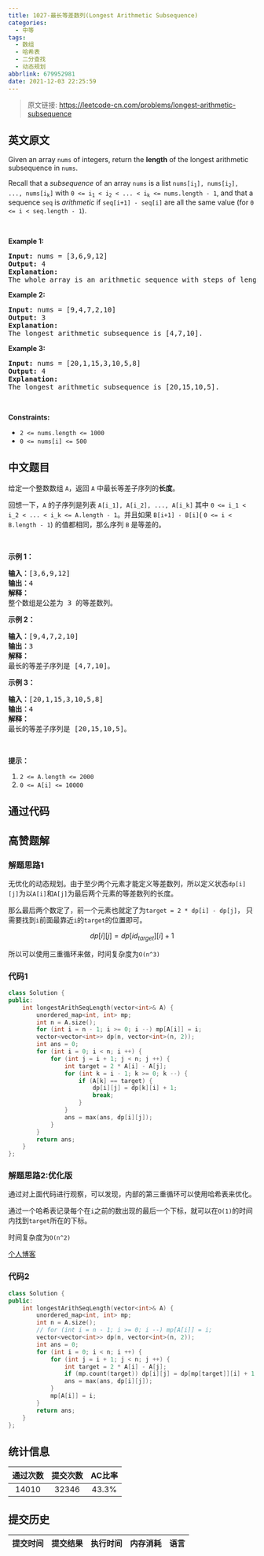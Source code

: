 ```yaml
---
title: 1027-最长等差数列(Longest Arithmetic Subsequence)
categories:
  - 中等
tags:
  - 数组
  - 哈希表
  - 二分查找
  - 动态规划
abbrlink: 679952981
date: 2021-12-03 22:25:59
---
```


> 原文链接: https://leetcode-cn.com/problems/longest-arithmetic-subsequence


## 英文原文
<div><p>Given an array <code>nums</code> of integers, return the <strong>length</strong> of the longest arithmetic subsequence in <code>nums</code>.</p>

<p>Recall that a <em>subsequence</em> of an array <code>nums</code> is a list <code>nums[i<sub>1</sub>], nums[i<sub>2</sub>], ..., nums[i<sub>k</sub>]</code> with <code>0 &lt;= i<sub>1</sub> &lt; i<sub>2</sub> &lt; ... &lt; i<sub>k</sub> &lt;= nums.length - 1</code>, and that a sequence <code>seq</code> is <em>arithmetic</em> if <code>seq[i+1] - seq[i]</code> are all the same value (for <code>0 &lt;= i &lt; seq.length - 1</code>).</p>

<p>&nbsp;</p>
<p><strong>Example 1:</strong></p>

<pre>
<strong>Input:</strong> nums = [3,6,9,12]
<strong>Output:</strong> 4
<strong>Explanation: </strong>
The whole array is an arithmetic sequence with steps of length = 3.
</pre>

<p><strong>Example 2:</strong></p>

<pre>
<strong>Input:</strong> nums = [9,4,7,2,10]
<strong>Output:</strong> 3
<strong>Explanation: </strong>
The longest arithmetic subsequence is [4,7,10].
</pre>

<p><strong>Example 3:</strong></p>

<pre>
<strong>Input:</strong> nums = [20,1,15,3,10,5,8]
<strong>Output:</strong> 4
<strong>Explanation: </strong>
The longest arithmetic subsequence is [20,15,10,5].
</pre>

<p>&nbsp;</p>
<p><strong>Constraints:</strong></p>

<ul>
	<li><code>2 &lt;= nums.length &lt;= 1000</code></li>
	<li><code>0 &lt;= nums[i] &lt;= 500</code></li>
</ul>
</div>

## 中文题目
<div><p>给定一个整数数组&nbsp;<code>A</code>，返回 <code>A</code>&nbsp;中最长等差子序列的<strong>长度</strong>。</p>

<p>回想一下，<code>A</code>&nbsp;的子序列是列表&nbsp;<code>A[i_1], A[i_2], ..., A[i_k]</code> 其中&nbsp;<code>0 &lt;= i_1 &lt; i_2 &lt; ... &lt; i_k &lt;= A.length - 1</code>。并且如果&nbsp;<code>B[i+1] - B[i]</code>(&nbsp;<code>0 &lt;= i &lt; B.length - 1</code>) 的值都相同，那么序列&nbsp;<code>B</code>&nbsp;是等差的。</p>

<p>&nbsp;</p>

<p><strong>示例 1：</strong></p>

<pre><strong>输入：</strong>[3,6,9,12]
<strong>输出：</strong>4
<strong>解释： </strong>
整个数组是公差为 3 的等差数列。
</pre>

<p><strong>示例 2：</strong></p>

<pre><strong>输入：</strong>[9,4,7,2,10]
<strong>输出：</strong>3
<strong>解释：</strong>
最长的等差子序列是 [4,7,10]。
</pre>

<p><strong>示例 3：</strong></p>

<pre><strong>输入：</strong>[20,1,15,3,10,5,8]
<strong>输出：</strong>4
<strong>解释：</strong>
最长的等差子序列是 [20,15,10,5]。
</pre>

<p>&nbsp;</p>

<p><strong>提示：</strong></p>

<ol>
	<li><code>2 &lt;= A.length &lt;= 2000</code></li>
	<li><code>0 &lt;= A[i] &lt;= 10000</code></li>
</ol>
</div>

## 通过代码
<RecoDemo>
</RecoDemo>


## 高赞题解
### 解题思路1

无优化的动态规划。由于至少两个元素才能定义等差数列，所以定义状态`dp[i][j]`为以`A[i]`和`A[j]`为最后两个元素的等差数列的长度。

那么最后两个数定了，前一个元素也就定了为`target = 2 * dp[i] - dp[j]`， 只需要找到`i`前面最靠近`i`的`target`的位置即可。

$$dp[i][j] = dp[id_{target}][i] + 1$$

所以可以使用三重循环来做，时间复杂度为`O(n^3)`

### 代码1

```cpp
class Solution {
public:
    int longestArithSeqLength(vector<int>& A) {
        unordered_map<int, int> mp;
        int n = A.size();
        for (int i = n - 1; i >= 0; i --) mp[A[i]] = i;
        vector<vector<int>> dp(n, vector<int>(n, 2));
        int ans = 0;
        for (int i = 0; i < n; i ++) {
            for (int j = i + 1; j < n; j ++) {
                int target = 2 * A[i] - A[j];
                for (int k = i - 1; k >= 0; k --) {
                    if (A[k] == target) {
                        dp[i][j] = dp[k][i] + 1;
                        break;
                    }
                }
                ans = max(ans, dp[i][j]);
            }
        }
        return ans;
    }
};
```
### 解题思路2:优化版

通过对上面代码进行观察，可以发现，内部的第三重循环可以使用哈希表来优化。

通过一个哈希表记录每个在`i`之前的数出现的最后一个下标，就可以在`O(1)`的时间内找到`target`所在的下标。

时间复杂度为`O(n^2)`

[个人博客](http://wangdh15.github.io)

### 代码2

```cpp
class Solution {
public:
    int longestArithSeqLength(vector<int>& A) {
        unordered_map<int, int> mp;
        int n = A.size();
        // for (int i = n - 1; i >= 0; i --) mp[A[i]] = i;
        vector<vector<int>> dp(n, vector<int>(n, 2));
        int ans = 0;
        for (int i = 0; i < n; i ++) {
            for (int j = i + 1; j < n; j ++) {
                int target = 2 * A[i] - A[j];
                if (mp.count(target)) dp[i][j] = dp[mp[target]][i] + 1;
                ans = max(ans, dp[i][j]);
            }
            mp[A[i]] = i;
        }
        return ans;
    }
};
```

## 统计信息
| 通过次数 | 提交次数 | AC比率 |
| :------: | :------: | :------: |
|    14010    |    32346    |   43.3%   |

## 提交历史
| 提交时间 | 提交结果 | 执行时间 |  内存消耗  | 语言 |
| :------: | :------: | :------: | :--------: | :--------: |
